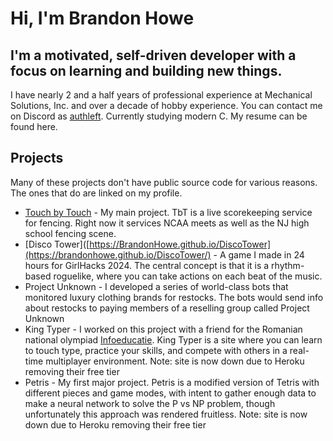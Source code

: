 # Hi, I'm Brandon Howe

## I'm a motivated, self-driven developer with a focus on learning and building new things.

I have nearly 2 and a half years of professional experience at Mechanical Solutions, Inc. and over a decade of hobby experience. You can contact me on Discord as [authleft](https://discord.com/users/371244109383335937). Currently studying modern C. My resume can be found here.

## Projects

Many of these projects don't have public source code for various reasons. The ones that do are linked on my profile.

* [Touch by Touch](https://tbtfencing.com) - My main project. TbT is a live scorekeeping service for fencing. Right now it services NCAA meets as well as the NJ high school fencing scene.
* [Disco Tower]([https://BrandonHowe.github.io/DiscoTower](https://brandonhowe.github.io/DiscoTower/) - A game I made in 24 hours for GirlHacks 2024. The central concept is that it is a rhythm-based roguelike, where you can take actions on each beat of the music.
* Project Unknown - I developed a series of world-class bots that monitored luxury clothing brands for restocks. The bots would send info about restocks to paying members of a reselling group called Project Unknown
* King Typer - I worked on this project with a friend for the Romanian national olympiad [Infoeducatie](https://infoeducatie.ro). King Typer is a site where you can learn to touch type, practice your skills, and compete with others in a real-time multiplayer environment. Note: site is now down due to Heroku removing their free tier
* Petris - My first major project. Petris is a modified version of Tetris with different pieces and game modes, with intent to gather enough data to make a neural network to solve the P vs NP problem, though unfortunately this approach was rendered fruitless. Note: site is now down due to Heroku removing their free tier
